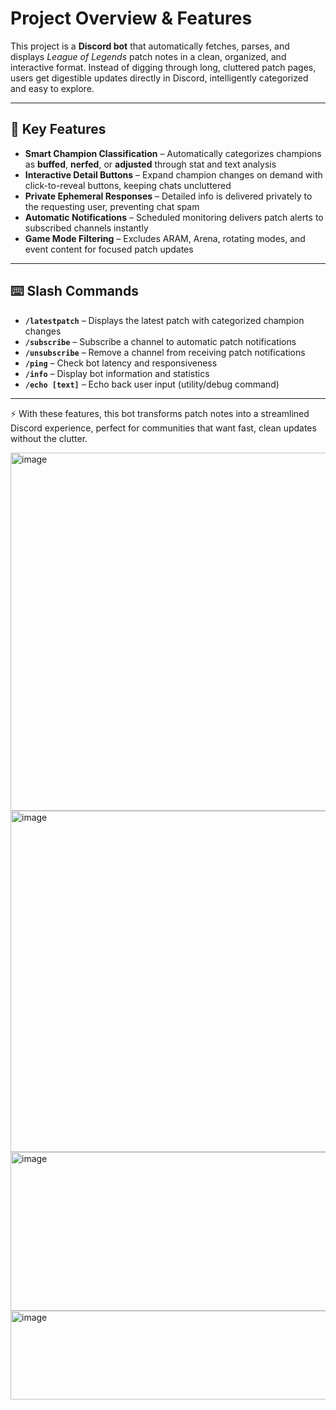 # Project Overview & Features

This project is a **Discord bot** that automatically fetches, parses, and displays *League of Legends* patch notes in a clean, organized, and interactive format. Instead of digging through long, cluttered patch pages, users get digestible updates directly in Discord, intelligently categorized and easy to explore.

---

## 🔑 Key Features
- **Smart Champion Classification** – Automatically categorizes champions as **buffed**, **nerfed**, or **adjusted** through stat and text analysis  
- **Interactive Detail Buttons** – Expand champion changes on demand with click-to-reveal buttons, keeping chats uncluttered  
- **Private Ephemeral Responses** – Detailed info is delivered privately to the requesting user, preventing chat spam  
- **Automatic Notifications** – Scheduled monitoring delivers patch alerts to subscribed channels instantly  
- **Game Mode Filtering** – Excludes ARAM, Arena, rotating modes, and event content for focused patch updates  

---

## ⌨️ Slash Commands
- **`/latestpatch`** – Displays the latest patch with categorized champion changes  
- **`/subscribe`** – Subscribe a channel to automatic patch notifications  
- **`/unsubscribe`** – Remove a channel from receiving patch notifications  
- **`/ping`** – Check bot latency and responsiveness  
- **`/info`** – Display bot information and statistics  
- **`/echo [text]`** – Echo back user input (utility/debug command)  

---

⚡ With these features, this bot transforms patch notes into a streamlined Discord experience, perfect for communities that want fast, clean updates without the clutter.



<img width="600" height="573" alt="image" src="https://github.com/user-attachments/assets/e92b8a89-7da6-43e7-ab51-8d4bf0a3a341" />
<img width="600" height="546" alt="image" src="https://github.com/user-attachments/assets/8292668b-7634-4552-bc68-98a64941211e" />
<img width="600" height="254" alt="image" src="https://github.com/user-attachments/assets/70476ab2-138d-4627-8d1a-972d00c7cf2f" />
<img width="600" height="142" alt="image" src="https://github.com/user-attachments/assets/738d759d-ddf1-495e-a0c3-fad23b82c2ed" />


